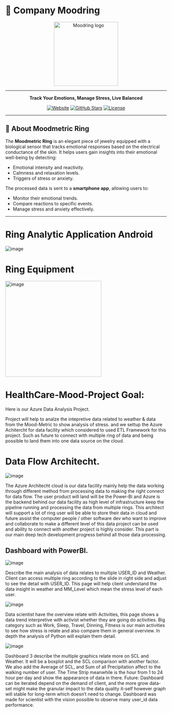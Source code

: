 # 📿 Company Moodring

<p align="center">
  <img src="https://github.com/user-attachments/assets/0347240b-2de3-4999-a66d-073849199949" alt="Moodring logo" width="200"/>
</p>

---

<p align="center">
  <b>Track Your Emotions, Manage Stress, Live Balanced</b>
</p>

<p align="center">
  <a href="https://moodring.com"><img src="https://img.shields.io/badge/Website-Live-green?style=flat-square&logo=appveyor" alt="Website"></a>
  <a href="https://github.com/moodring-company"><img src="https://img.shields.io/github/stars/moodring-company/moodring?style=flat-square" alt="GitHub Stars"></a>
  <a href="LICENSE"><img src="https://img.shields.io/badge/License-MIT-blue?style=flat-square" alt="License"></a>
</p>

---

## 🌟 About Moodmetric Ring

The **Moodmetric Ring** is an elegant piece of jewelry equipped with a biological sensor that tracks emotional responses based on the electrical conductance of the skin. It helps users gain insights into their emotional well-being by detecting:

- Emotional intensity and reactivity.
- Calmness and relaxation levels.
- Triggers of stress or anxiety.

The processed data is sent to a **smartphone app**, allowing users to:
- Monitor their emotional trends.
- Compare reactions to specific events.
- Manage stress and anxiety effectively.

---

# Ring Analytic Application Android
![image](https://github.com/user-attachments/assets/ac9ed2a3-4912-487f-9517-c9ace06a5915)

# Ring Equipment

<img src="https://github.com/user-attachments/assets/60556dbb-fb12-4ee5-937a-75393e96d9c0" alt="image" width="300"/>

# HealthCare-Mood-Project Goal: 
Here is our Azure Data Analysis Project. 

Project will help to analze the intepretive data related to weather & data from the Mood-Metric to show analysis of stress. and we settup the Azure Achitercht for data facility which considered to used ETL Framework for this project. Such as future to connect with multiple ring of data and being possible to land them into one data source on the cloud. 

# Data Flow Architecht. 

![image](https://user-images.githubusercontent.com/50198601/212076629-84d54d78-1730-48c0-bcb2-07bd7c704a01.png)

The Azure Architecht cloud is our data facility mainly help the data working through different method from processing data to making the right connect for data flow. The user product will land will be the Power-Bi and Azure is the backend behind our data facility as high level of infrastructure keep the pipeline running and processing the data from multiple rings. This architect will support a lot of ring user will be able to store their data in cloud and future assist the computer people / other software dev who want to improve and collaborate to make a different level of this data project can be used and ability to connect with another project is highly consider. This part is our main deep tech development progress behind all those data processing. 

## Dashboard with PowerBI. 

![image](https://user-images.githubusercontent.com/50198601/212074968-466301c6-886f-40d4-8068-5d3188b7293d.png)

Describe the main analysis of data relates to multiple USER_ID and Weather. Client can access multiple ring according to the slide in right side and adjust to see the detail with USER_ID. This page will help client understand the data insight in weather and MM_Level which mean the stress level of each user.

![image](https://user-images.githubusercontent.com/50198601/212076123-34914fc7-7fe9-4e9e-bb72-9e95fe0853f5.png)

Data scientist have the overview relate with Activities, this page shows a data trend interpretive with activist whether they are going do activities. Big category such as Work, Sleep, Travel, Dinning, Fitness is our main activities to see how stress is relate and also compare them in general overview. In depth the analysis of Python will explain them detail. 

![image](https://user-images.githubusercontent.com/50198601/212076178-0529bcd2-d800-4624-97aa-c6c928a75621.png)
  
  Dashboard 3 describe the multiple graphics relate more on SCL and Weather. It will be a boxplot and the SCL comparison with another factor. We also add the Average of SCL, and Sum of all Precipitation affect to the walking number of user. The Time Strip meanwhile is the hour from 1 to 24 hour per day and show the appearance of data in there. 
Future: Dashboard can be iterated depend on the demand of client, and the more grow data-set might make the granular impact to the data quality it-self however graph will stable for long-term which doesn’t need to change. Dashboard was made for scientist with the vision possible to observe many user_id data performance. 




